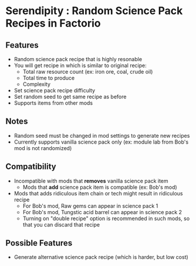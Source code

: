 # Serendipity : Random Science Pack Recipes in Factorio

## Features
- Random science pack recipe that is highly resonable
- You will get recipe in which is similar to original recipe:
  - Total raw resource count (ex: iron ore, coal, crude oil)
  - Total time to produce
  - Complexity
- Set science pack recipe difficulty
- Set random seed to get same recipe as before
- Supports items from other mods

## Notes
- Random seed must be changed in mod settings to generate new recipes
- Currently supports vanilla science pack only (ex: module lab from Bob's mod is not randomized)

## Compatibility
- Incompatible with mods that **removes** vanilla science pack item
  - Mods that **add** science pack item is compatible (ex: Bob's mod)
- Mods that adds ridiculous item chain or tech might result in ridiculous recipe
  - For Bob's mod, Raw gems can appear in science pack 1
  - For Bob's mod, Tungstic acid barrel can appear in science pack 2
  - Turning on "double recipe" option is recommended in such mods, so that you can discard that recipe

## Possible Features
- Generate alternative science pack recipe (which is harder, but low cost)
